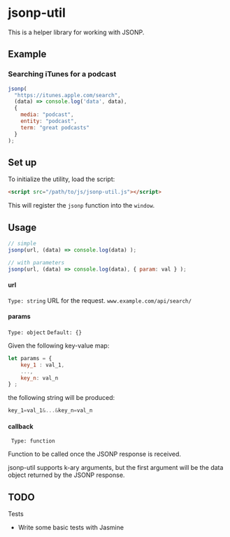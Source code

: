 # jsonp-util

This is a helper library for working with JSONP.

## Example

### Searching iTunes for a podcast

```javascript
jsonp(
  "https://itunes.apple.com/search",
  (data) => console.log('data', data),
  {
    media: "podcast",
    entity: "podcast",
    term: "great podcasts"
  }
);
```




## Set up

To initialize the utility, load the script:

```html
<script src="/path/to/js/jsonp-util.js"></script>
```

This will register the `jsonp` function into the `window`. 


## Usage

```javascript
// simple
jsonp(url, (data) => console.log(data) );

// with parameters
jsonp(url, (data) => console.log(data), { param: val } );
```

#### url
```Type: string```
URL for the request. ```www.example.com/api/search/```


#### params
```Type: object```
```Default: {}```

Given the following key-value map:

```javascript
let params = {
	key_1 : val_1,
	...,
	key_n: val_n
} ;
```
the following string will be produced:

```javascript
key_1=val_1&...&key_n=val_n
```

#### callback
``` Type: function```

Function to be called once the JSONP response is received.

jsonp-util supports k-ary arguments, but the first argument will be the data object returned by the JSONP response.





## TODO

Tests
+ Write some basic tests with Jasmine


